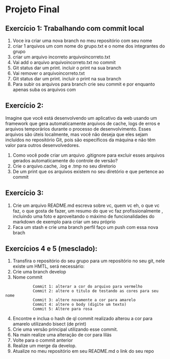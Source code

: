 # Projeto Final
## Exercício 1: Trabalhando com commit local
1. Voce ira criar uma nova branch no meu repositório com seu nome 
2. criar 1 arquivos um com nome do grupo.txt e o nome dos integrantes do grupo
3. criar um arquivo incorreto arquivoincorreto.txt 
4. Vai add o arquivo arquivoincorreto.txt  no commit 
5. Git status dar um print. incluir o print na sua branch
6. Vai remover o arquivoincorreto.txt 
7. Git status dar um print. incluir o print na sua branch
8. Para subir os arquivos para branch crie seu commit e por enquanto apenas suba os arquivos com <git push origin nome da sua branch>

## Exercício 2:

Imagine que você está desenvolvendo um aplicativo da web usando um framework que gera
automaticamente arquivos de cache, logs de erros e arquivos temporários durante o
processo de desenvolvimento. Esses arquivos são úteis localmente, mas você não deseja
que eles sejam incluídos no repositório Git, pois são específicos da máquina e não têm
valor para outros desenvolvedores.
1. Como você pode criar um arquivo .gitignore para excluir esses arquivos gerados
automaticamente do controle de versão?
2. Crie o arquivo.cache, .log e .tmp no seu diretorio
3. De um print que os arquivos existem no seu diretório e que pertence ao commit

## Exercício 3:

1. Crie um arquivo README.md escreva sobre vc, quem vc eh, o que vc faz, o que gosta de fazer, um resumo do que vc faz profissionalmente , incluindo uma foto e aproveitando o máximo de funcionalidades do markdown de exemplo para criar um seu próprio 
2. Faca um stash e crie uma branch perfil<seunome> faço um push com essa nova brach

## Exercícios 4 e 5 (mesclado):

1. Transfira o repositório do seu grupo para um  repositório no seu git, nele existe um HMTL, será necessário:
2. Crie uma branch develop
3. Nome commit 
```
            Commit 1: alterar a cor do arquivo para vermelho
	        Commit 2: altere o titulo de testando as cores para seu nome
			Commit 3: altere novamente a cor para amarelo
			Commit 4: altere o body (digite um texto)
			Commit 5: Altere para rosa
```
4. Encontre e inclua o hash de ql commit realizado alterou a cor para amarelo utilizando bisect (de print)
5. Crie uma versão principal utilizando esse commit.
6. Na main realize uma alteração de cor para lilás 
7. Volte para o commit anterior
8. Realize um merge da develop.
9. Atualize no meu repositório em seu README.md o link do seu repo